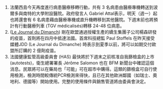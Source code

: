 1. 法蘭西島今天再度進行病患醫療移轉行動，共有 3 名病患由醫療專機轉送到波爾多與南特的大學附設醫院。政府發言人 Gabriel Attal表示，明天（週一）起也將還會有 6 名病患藉由醫療專機或直升機轉移到其他醫院。下週末前也將預計有行動醫療列車 (TGV médicalisés)轉移 24-48 位病患。
1. ([Le Journal du Dimanch](http://bit.ly/38zfG7B)) 剛在歐盟通過授權生產的嬌生集團子公司楊森研發的疫苗，首劑將在四月中抵達法國。首席科技總監 Paul Stoffels 在昨天接受媒體JDD (Le Journal du Dimanche) 時表示到夏季以前，將可以如期交付歐盟所訂購的 2 億劑疫苗。
1. 法國健康監管高級委員會 (HAS) 最快將於下週末之前核准自我篩檢盒的上市 (autotests)，衛生總署署長 Jérôme Salomon 也在 BFM 新聞台中確認這個消息。民眾將可以在藥局也「可能」可在超市中購得。這類的篩檢盒可自行使用檢測，檢測時間較傳統PCR檢測來得快，且已在其他歐洲鄰國（如瑞士、奧地利、德國等）開始使用。完整的使用條件與銷售管道將由委員會決定。